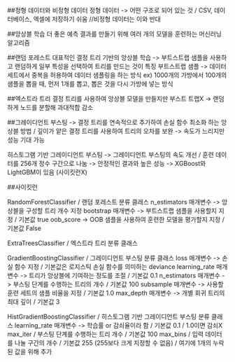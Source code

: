 ##정형 데이터와 비정형 데이터
정형 데이터 -> 어떤 구조로 되어 있는 것 / CSV, 데이터베이스, 엑셀에 저장하기 쉬움
//비정형 데이터는 이와 반대

##앙상블 학습
더 좋은 예측 결과를 만들기 위해 여러 개의 모델을 훈련하는 머신러닝 알고리즘

##랜덤 포레스트
대표적인 결정 트리 기반의 앙상블 학습
-> 부트스트랩 샘플을 사용하고 랜덤하게 일부 특성을 선택하여 트리를 만드는 것이 특징
부트스트랩 샘플 -> 데이터 세트에서 중복을 허용하여 데이터 샘플링을 하는 방식
ex) 1000개의 가방에서 100개의 샘플을 뽑을 때, 먼저 1개를 뽑고, 뽑은 것을 다시 가방에 넣는 방식

##엑스트라 트리
결정 트리를 사용하여 앙상블 모델을 만들지만 부스트 트랩X
-> 랜덤하게 노드를 분할해 과대적합 감소

##그레이디언트 부스팅 
-> 결정 트리를 연속적으로 추가하여 손실 함수 최소화 하는 앙상블 방법 / 깊이가 얕은 결정 트리를 사용하여 트리의 오차를 보완
-> 속도가 느리지만 성능 기대 가능

히스토그램 기반 그레이디언트 부스팅
-> 그레이디언트 부스팅의 속도 개선 / 훈련 데이터를 256개 정수 구간으로 나눔
-> 안정적인 결과와 높은 성능
-> XGBoost와 LightGBM이 있음 (사이킷런X)

##사이킷런

RandomForestClassifier / 랜덤 포레스트 분류 클래스
n_estimators 매개변수 -> 앙상블을 구성할 트리 개수 지정
bootstrap 매개변수 -> 부트스트랩 샘플을 사용할지 지정 / 기본값 true
oob_score -> OOB 샘플을 사용하여 훈련한 모델을 평가할지 지정 / 기본값 False

ExtraTreesClassifier / 엑스트라 트리 분류 클래스

GradientBoostingClassifier / 그레이디언트 부스팅 분류 클래스
loss 매개변수 -> 손실 함수 지정 / 기본값은 로지스틱 손실 함수를 의미하는 deviance
learning_rate 매개변수 -> 트리가 앙상블에 기여하는 정도를 조절 / 기본값 0.1
n_estimators 매개변수 -> 부스팅 단계를 수행하는 트리의 개수 / 기본값 100
subsample 매개변수 -> 사용할 훈련 세트의 샘플 비율을 지정 / 기본값 1.0
max_depth 매개변수 -> 개별 회귀 트리의 최대 깊이 / 기본값 3

HistGradientBoostingClassifier / 히스토그램 기반 그레이디언트 부스팅 분류 클래스
learning_rate 매개변수 -> 학습률 or 감쇠율이라 함 / 기본값 0.1 / 1.0이면 감쇠X
max_iter / 부스팅 단계를 수행하는 트리 개수 / 기본값 100
max_bins / 입력 데이터를 나눌 구간의 개수 / 기본값 255 (255보다 크게 지정할 수 없음) / 여기에 1개의 누락된 값을 위해 추가
